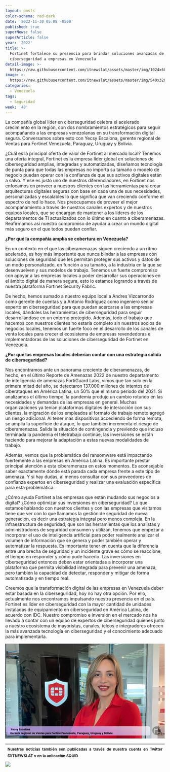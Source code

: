 ```yaml
---
layout: posts
color-schema: red-dark
date: '2022-11-30 05:08 -0500'
published: true
superNews: false
superArticle: false
year: '2022'
title: >-
  Fortinet fortalece su presencia para brindar soluciones avanzadas de
  ciberseguridad a empresas en Venezuela
detail-image: >-
  https://raw.githubusercontent.com/itnewslat/assets/master/img/1024x680/Yecsy-Escalona-g.jpg
image: >-
  https://raw.githubusercontent.com/itnewslat/assets/master/img/540x320/Yecsy-Escalona-p.jpg
categories:
  - Venezuela
tags:
  - Seguridad
week: '48'
---
```

La compañía global líder en ciberseguridad celebra el acelerado crecimiento en la región, con dos nombramientos estratégicos para seguir acompañando a las empresas venezolanas en su transformación digital segura. Conversamos sobre esto con Yecsy Escalona, gerente regional de Ventas para Fortinet Venezuela, Paraguay, Uruguay y Bolivia. 

¿Cuál es la principal oferta de valor de Fortinet al mercado local? 
Tenemos una oferta integral, Fortinet es la empresa líder global en soluciones de ciberseguridad amplias, integradas y automatizadas, diseñamos tecnología de punta para que todas las empresas no importa su tamaño o modelo de negocio puedan operar con la confianza de que sus activos digitales están a salvo. Y ese es justo uno de nuestros diferenciadores, en Fortinet nos enfocamos en proveer a nuestros clientes con las herramientas para crear arquitecturas digitales seguras con base en cada una de sus necesidades, personalizadas y escalables lo que significa que van creciendo conforme el espectro de red lo hace. Nos preocupamos de proveer el mejor acompañamiento a través de nuestros canales expertos y de nuestros equipos locales, que se encargan de mantener a los líderes de los departamentos de TI actualizados con lo último en cuanto a ciberamenazas. Reafirmamos así nuestro compromiso de ayudar a crear un mundo digital más seguro en el que todos puedan confiar.

**¿Por qué la compañía amplía se cobertura en Venezuela?**

En un contexto en el que las ciberamenazas siguen creciendo a un ritmo acelerado, es hoy más importante que nunca blindar a las empresas con soluciones de seguridad que les permitan proteger sus activos y datos de un modo personalizado, en función a su tamaño, a la industria en la que se desenvuelven y sus modelos de trabajo. Tenemos un fuerte compromiso con apoyar a las empresas locales a poder desarrollar sus operaciones en el ámbito digital de manera segura, esto lo estamos logrando a través de nuestra plataforma Fortinet Security Fabric.

De hecho, hemos sumado a nuestro equipo local a Andres Vizcarrondo como gerente de cuentas y a Antonio Rodriguez como ingeniero sénior experto en ciberseguridad para que puedan acercarse a las empresas locales, dándoles las herramientas de ciberseguridad para seguir desarrollándose en un entorno protegido. Además, todo el trabajo que hacemos con nuestros clientes no estaría completo sin nuestros socios de negocios locales, tenemos un fuerte foco en el desarrollo de los canales de venta locales para crecer el ecosistema de empresas revendedoras e implementadoras de las soluciones de ciberseguridad de Fortinet en Venezuela.

**¿Por qué las empresas locales deberían contar con una estrategia sólida de ciberseguridad?**

Nos encontramos ante un panorama creciente de ciberamenazas, de hecho, en el último Reporte de Amenazas 2022 de nuestro departamento de inteligencia de amenazas FortiGuard Labs, vimos que tan solo en la primera mitad del año, se detectaron 137.000 millones de intentos de ciberataques en América Latina, un 50% que el mismo periodo del 2021. Si analizamos el último tiempo, la pandemia produjo un cambio rotundo en las necesidades y demandas de las empresas en general. Muchas organizaciones ya tenían plataformas digitales de interacción con sus clientes, la migración de los empleados al formato de trabajo remoto agregó un riesgo adicional. Al tener más dispositivos accediendo de forma remota, se amplía la superficie de ataque, lo que también incrementa el riesgo de ciberamenazas. Salida la situación de contingencia y previendo que incluso terminada la pandemia el teletrabajo continúe, las inversiones se están haciendo para mejorar la adaptación a estas nuevas modalidades de trabajo.

Además, vemos que la problemática del ransomware está impactando fuertemente a las empresas en América Latina. Es importante prestar principal atención a esta ciberamenaza en estos momentos. Es aconsejable saber exactamente dónde está parada cada empresa frente a este tipo de amenaza. Y si hay dudas, al menos consultar con sus proveedores de confianza expertos en ciberseguridad y realizar una evaluación específica para esta problemática.

¿Cómo ayuda Fortinet a las empresas que están mudando sus negocios a digital? ¿Cómo optimizar sus inversiones en ciberseguridad?
Lo que estamos hablando con nuestros clientes y con las empresas que visitamos tiene que ver con lo que llamamos la gestión de seguridad de nueva generación, es decir una estrategia integral pero menos compleja. En la infraestructura de seguridad, que son las herramientas que los analistas y administradores de seguridad consumen y utilizan, tenemos que empezar a incorporar el uso de inteligencia artificial para poder realmente analizar el volumen de información que se genera y poder también operar y automatizar la respuesta. Es importante tener en cuenta que la diferencia entre una brecha de seguridad y un incidente grave es cómo se reaccione, el tiempo en responder y cómo pude hacerlo. Las inversiones en ciberseguridad entonces deben estar orientadas a incorporar una plataforma que permita visibilidad integrada para prevenir una amenaza, pero también la capacidad de detectar, responder y mitigar de forma automatizada y en tiempo real. 

Creemos que la transformación digital de las empresas en Venezuela deber estar basada en la ciberseguridad, hoy no hay otra opción. Por ello, actualmente nos encontramos impulsando nuestra presencia en el país. Fortinet es líder en ciberseguridad con la mayor cantidad de unidades instaladas de equipamiento en ciberseguridad en América Latina, de acuerdo con IDC. Nuestro compromiso e inversión en el mercado nos ha llevado a contar con un equipo de expertos de ciberseguridad quienes junto a nuestro ecosistema de mayoristas, canales, telcos e integradores ofrecen la más avanzada tecnología en ciberseguridad y el conocimiento adecuado para implementarla.

![](https://raw.githubusercontent.com/itnewslat/assets/master/img/540x320/Yecsy-Escalona-p.jpg)

<table style="height: 42px;" width="569">
<tbody>
<tr>
<td style="text-align: justify;"><sub><strong>Nuestras noticias también son publicadas a través de nuestra cuenta en Twitter <a href="https://twitter.com/itnewslat?lang=es">@ITNEWSLAT</a> y en la aplicación <a href="https://squidapp.co/en/">SQUID</a></strong></sub></td>
</tr>
</tbody>
</table>

<img src="https://tracker.metricool.com/c3po.jpg?hash=56f88a41e39ab42c063cc51676587a04"/>